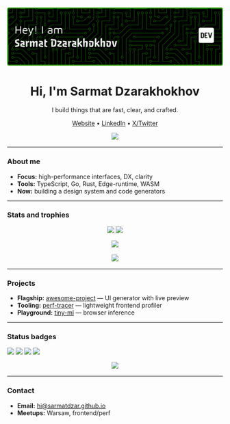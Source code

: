 <!-- Gradient banner (SVG) -->
<p align="center">
  <img src="assets/github-header-banner.png" alt="banner" />
</p>

<h1 align="center">Hi, I'm Sarmat Dzarakhokhov</h1>
<p align="center">
  I build things that are fast, clear, and crafted.
</p>

<!-- Quick links -->
<p align="center">
  <a href="https://sarmatdzar.github.io">Website</a> •
  <a href="https://linkedin.com/in/sarmatdzar">LinkedIn</a> •
  <a href="https://twitter.com/sarmatdzar">X/Twitter</a>
</p>

<!-- Tech icons -->
<p align="center">
  <img src="https://skillicons.dev/icons?i=ts,react,nextjs,nodejs,python,go,docker,kubernetes,aws,postgres,redis" />
</p>

---

### About me
- **Focus:** high-performance interfaces, DX, clarity
- **Tools:** TypeScript, Go, Rust, Edge-runtime, WASM
- **Now:** building a design system and code generators

---

### Stats and trophies
<p align="center">
  <img src="https://github-readme-stats.vercel.app/api?username=sarmatdzar&show_icons=true&theme=radical" height="165" />
  <img src="https://github-readme-stats.vercel.app/api/top-langs/?username=sarmatdzar&layout=compact&theme=radical" height="165" />
</p>

<p align="center">
  <img src="https://github-readme-streak-stats.herokuapp.com/?user=sarmatdzar&theme=radical" height="165" />
</p>

<p align="center">
  <img src="https://github-profile-trophy.vercel.app/?username=sarmatdzar&theme=onedark&column=6" />
</p>

---

### Projects
- **Flagship:** [awesome-project](https://github.com/sarmatdzar/awesome-project) — UI generator with live preview
- **Tooling:** [perf-tracer](https://github.com/sarmatdzar/perf-tracer) — lightweight frontend profiler
- **Playground:** [tiny-ml](https://github.com/sarmatdzar/tiny-ml) — browser inference

---

### Status badges
<p>
  <img src="https://img.shields.io/badge/build-passing-00C853?style=for-the-badge" />
  <img src="https://img.shields.io/badge/coverage-94%25-2962FF?style=for-the-badge" />
  <img src="https://img.shields.io/badge/releases-auto-FF6D00?style=for-the-badge" />
  <img src="https://komarev.com/ghpvc/?username=sarmatdzar&color=blue&style=for-the-badge" />
</p>
<p align="center">
  <img src="https://raw.githubusercontent.com/sarmatdzar/sarmatdzar/main/assets/commits-week.svg" />
</p>

---

### Contact
- **Email:** hi@sarmatdzar.github.io
- **Meetups:** Warsaw, frontend/perf
